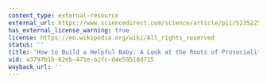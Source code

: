 ```yaml
---
content_type: external-resource
external_url: https://www.sciencedirect.com/science/article/pii/S2352250X17301306
has_external_license_warning: true
license: https://en.wikipedia.org/wiki/All_rights_reserved
status: ''
title: 'How to Build a Helpful Baby: A Look at the Roots of Prosociality in Infancy'
uid: a3797b1b-62eb-471e-a2fc-d4e59518d715
wayback_url: ''
---
```

